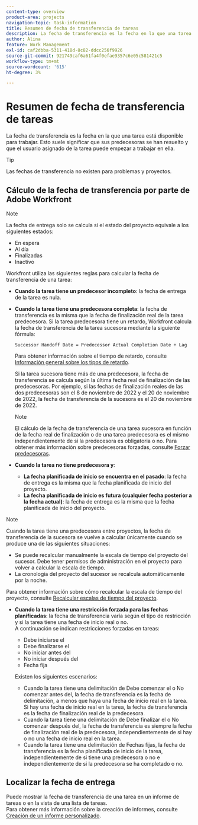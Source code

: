 ```yaml
---
content-type: overview
product-area: projects
navigation-topic: task-information
title: Resumen de fecha de transferencia de tareas
description: La fecha de transferencia es la fecha en la que una tarea está disponible para trabajar. Esto suele significar que sus predecesoras se han resuelto y que el usuario asignado de la tarea puede empezar a trabajar en ella.
author: Alina
feature: Work Management
exl-id: caf2dbba-5311-418d-8c82-ddcc256f9926
source-git-commit: 921749caf6a61fa4f0efae9357c6e05c581421c5
workflow-type: tm+mt
source-wordcount: '615'
ht-degree: 3%

---
```


# Resumen de fecha de transferencia de tareas

La fecha de transferencia es la fecha en la que una tarea está disponible para trabajar. Esto suele significar que sus predecesoras se han resuelto y que el usuario asignado de la tarea puede empezar a trabajar en ella.

>[!TIP]
>
>Las fechas de transferencia no existen para problemas y proyectos.

## Cálculo de la fecha de transferencia por parte de Adobe Workfront

>[!NOTE]
>
>La fecha de entrega solo se calcula si el estado del proyecto equivale a los siguientes estados:
>
>* En espera
>* Al día
>* Finalizadas
>* Inactivo
>


Workfront utiliza las siguientes reglas para calcular la fecha de transferencia de una tarea:

* **Cuando la tarea tiene un predecesor incompleto**: la fecha de entrega de la tarea es nula.
* **Cuando la tarea tiene una predecesora completa**: la fecha de transferencia es la misma que la fecha de finalización real de la tarea predecesora. Si la tarea predecesora tiene un retardo, Workfront calcula la fecha de transferencia de la tarea sucesora mediante la siguiente fórmula:

   `Successor Handoff Date = Predecessor Actual Completion Date + Lag`

   Para obtener información sobre el tiempo de retardo, consulte [Información general sobre los tipos de retardo](../use-prdcssrs/lag-types.md).

   Si la tarea sucesora tiene más de una predecesora, la fecha de transferencia se calcula según la última fecha real de finalización de las predecesoras. Por ejemplo, si las fechas de finalización reales de las dos predecesoras son el 8 de noviembre de 2022 y el 20 de noviembre de 2022, la fecha de transferencia de la sucesora es el 20 de noviembre de 2022.

   >[!NOTE]
   >
   >   El cálculo de la fecha de transferencia de una tarea sucesora en función de la fecha real de finalización o de una tarea predecesora es el mismo independientemente de si la predecesora es obligatoria o no. Para obtener más información sobre predecesoras forzadas, consulte [Forzar predecesoras](../use-prdcssrs/enforced-predecessors.md).


* **Cuando la tarea no tiene predecesora y**:

   * **La fecha planificada de inicio se encuentra en el pasado**: la fecha de entrega es la misma que la fecha planificada de inicio del proyecto.
   * **La fecha planificada de inicio es futura (cualquier fecha posterior a la fecha actual)**: la fecha de entrega es la misma que la fecha planificada de inicio del proyecto.

>[!NOTE]
>
>Cuando la tarea tiene una predecesora entre proyectos, la fecha de transferencia de la sucesora se vuelve a calcular únicamente cuando se produce una de las siguientes situaciones:
>
>* Se puede recalcular manualmente la escala de tiempo del proyecto del sucesor. Debe tener permisos de administración en el proyecto para volver a calcular la escala de tiempo.
>* La cronología del proyecto del sucesor se recalcula automáticamente por la noche.
>
>Para obtener información sobre cómo recalcular la escala de tiempo del proyecto, consulte [Recalcular escalas de tiempo del proyecto](../../../manage-work/projects/manage-projects/recalculate-project-timeline.md).

* **Cuando la tarea tiene una restricción forzada para las fechas planificadas**: la fecha de transferencia varía según el tipo de restricción y si la tarea tiene una fecha de inicio real o no.\
   A continuación se indican restricciones forzadas en tareas:

   * Debe iniciarse el
   * Debe finalizarse el
   * No iniciar antes del
   * No iniciar después del
   * Fecha fija

   Existen los siguientes escenarios:

   * Cuando la tarea tiene una delimitación de Debe comenzar el o No comenzar antes del, la fecha de transferencia es la fecha de delimitación, a menos que haya una fecha de inicio real en la tarea. Si hay una fecha de inicio real en la tarea, la fecha de transferencia es la fecha de finalización real de la predecesora.
   * Cuando la tarea tiene una delimitación de Debe finalizar el o No comenzar después del, la fecha de transferencia es siempre la fecha de finalización real de la predecesora, independientemente de si hay o no una fecha de inicio real en la tarea.
   * Cuando la tarea tiene una delimitación de Fechas fijas, la fecha de transferencia es la fecha planificada de inicio de la tarea, independientemente de si tiene una predecesora o no e independientemente de si la predecesora se ha completado o no.


## Localizar la fecha de entrega

Puede mostrar la fecha de transferencia de una tarea en un informe de tareas o en la vista de una lista de tareas.\
Para obtener más información sobre la creación de informes, consulte [Creación de un informe personalizado](../../../reports-and-dashboards/reports/creating-and-managing-reports/create-custom-report.md).

